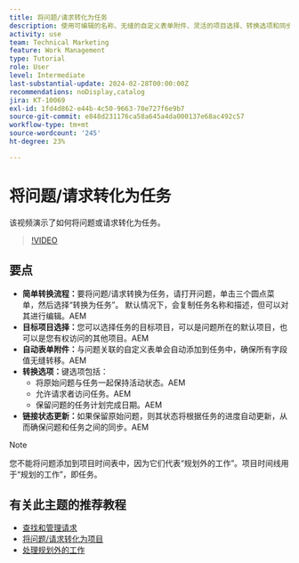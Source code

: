 ```yaml
---
title: 将问题/请求转化为任务
description: 使用可编辑的名称、无缝的自定义表单附件、灵活的项目选择、转换选项和同步的状态更新，轻松地将问题转换为Workfront中的任务，以简化工作流。
activity: use
team: Technical Marketing
feature: Work Management
type: Tutorial
role: User
level: Intermediate
last-substantial-update: 2024-02-28T00:00:00Z
recommendations: noDisplay,catalog
jira: KT-10069
exl-id: 1fd4d862-e44b-4c50-9663-70e727f6e9b7
source-git-commit: e848d231176ca58a645a4da000137e68ac492c57
workflow-type: tm+mt
source-wordcount: '245'
ht-degree: 23%

---
```


# 将问题/请求转化为任务

该视频演示了如何将问题或请求转化为任务。

>[!VIDEO](https://video.tv.adobe.com/v/3427605/?quality=12&learn=on&enablevpops)

## 要点

* **简单转换流程：**&#x200B;要将问题/请求转换为任务，请打开问题，单击三个圆点菜单，然后选择“转换为任务”&#x200B;。 默认情况下，会复制任务名称和描述，但可以对其进行编辑。&#x200B;AEM
* **目标项目选择：**&#x200B;您可以选择任务的目标项目，可以是问题所在的默认项目，也可以是您有权访问的其他项目。&#x200B;AEM
* **自动表单附件：**&#x200B;与问题关联的自定义表单会自动添加到任务中，确保所有字段值无缝转移。&#x200B;AEM
* **转换选项：**&#x200B;键选项包括：
   * 将原始问题与任务一起保持活动状态。&#x200B;AEM
   * 允许请求者访问任务。&#x200B;AEM
   * 保留问题的任务计划完成日期。&#x200B;AEM
* **链接状态更新：**&#x200B;如果保留原始问题，则其状态将根据任务的进度自动更新，从而确保问题和任务之间的同步。&#x200B;AEM


>[!NOTE]
>
>您不能将问题添加到项目时间表中，因为它们代表“规划外的工作”。项目时间线用于“规划的工作”，即任务。

## 有关此主题的推荐教程

* [查找和管理请求](/help/manage-work/issues-requests/find-requests.md)
* [将问题/请求转化为项目](/help/manage-work/issues-requests/create-a-project-from-a-request.md)
* [处理规划外的工作](/help/manage-work/issues-requests/handle-unplanned-work.md)

